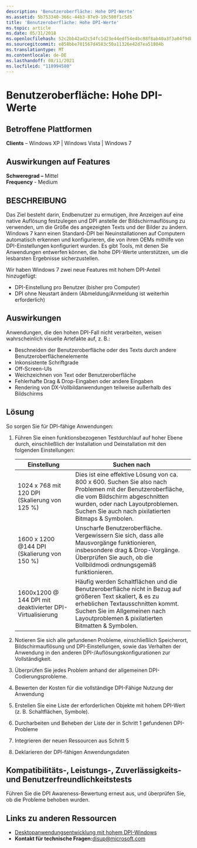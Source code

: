```yaml
---
description: 'Benutzeroberfläche: Hohe DPI-Werte'
ms.assetid: 5b753340-366c-44b3-87e9-19c580f1c5d5
title: 'Benutzeroberfläche: Hohe DPI-Werte'
ms.topic: article
ms.date: 05/31/2018
ms.openlocfilehash: 52c2bb42ad2c54fc1d23e44edf54e4bc88f8ab40a3f3a04f9dbc57b484b55173
ms.sourcegitcommit: e858bbe701567d4583c50a11326e42d7ea51804b
ms.translationtype: MT
ms.contentlocale: de-DE
ms.lasthandoff: 08/11/2021
ms.locfileid: "118994580"
---
```

# <a name="user-interface---high-dpi-awareness"></a>Benutzeroberfläche: Hohe DPI-Werte

## <a name="affected-platforms"></a>Betroffene Plattformen

 **Clients** – Windows XP \| Windows Vista \| Windows 7  

## <a name="feature-impact"></a>Auswirkungen auf Features

**Schweregrad –** Mittel  
**Frequency** - Medium  

## <a name="description"></a>BESCHREIBUNG

Das Ziel besteht darin, Endbenutzer zu ermutigen, ihre Anzeigen auf eine native Auflösung festzulegen und DPI anstelle der Bildschirmauflösung zu verwenden, um die Größe des angezeigten Texts und der Bilder zu ändern. Windows 7 kann einen Standard-DPI bei Neuinstallationen auf Computern automatisch erkennen und konfigurieren, die von ihren OEMs mithilfe von DPI-Einstellungen konfiguriert wurden. Es gibt Tools, mit denen Sie Anwendungen entwerfen können, die hohe DPI-Werte unterstützen, um die lesbarsten Ergebnisse sicherzustellen.

Wir haben Windows 7 zwei neue Features mit hohem DPI-Anteil hinzugefügt:

-   DPI-Einstellung pro Benutzer (bisher pro Computer)
-   DPI ohne Neustart ändern (Abmeldung/Anmeldung ist weiterhin erforderlich)

## <a name="manifestation-of-impact"></a>Auswirkungen

Anwendungen, die den hohen DPI-Fall nicht verarbeiten, weisen wahrscheinlich visuelle Artefakte auf, z. B.:

-   Beschneiden der Benutzeroberfläche oder des Texts durch andere Benutzeroberflächenelemente
-   Inkonsistente Schriftgrade
-   Off-Screen-UIs
-   Weichzeichnen von Text oder Benutzeroberfläche
-   Fehlerhafte Drag & Drop-Eingaben oder andere Eingaben
-   Rendering von DX-Vollbildanwendungen teilweise außerhalb des Bildschirms

## <a name="solution"></a>Lösung

So sorgen Sie für DPI-fähige Anwendungen:

1.  Führen Sie einen funktionsbezogenen Testdurchlauf auf hoher Ebene durch, einschließlich der Installation und Deinstallation mit den folgenden Einstellungen:

    | Einstellung                                              | Suchen nach                                                                                                                                                      |
    |------------------------------------------------------|-----------------------------------------------------------------------------------------------------------------------------------------------------------------------|
    | 1024 x 768 mit 120 DPI (Skalierung von 125 %)                    | Dies ist eine effektive Lösung von ca. 800 x 600. Suchen Sie also nach Problemen mit der Benutzeroberfläche, die vom Bildschirm abgeschnitten wurden, oder nach Layoutproblemen. Suchen Sie auch nach pixilatierten Bitmaps & Symbolen.                         |
    | 1600 x 1200 @144 DPI (Skalierung von 150 %)                    | Unscharfe Benutzeroberfläche. Vergewissern Sie sich, dass alle Mausvorgänge funktionieren, insbesondere drag & Drop-Vorgänge. Überprüfen Sie auch, ob die Vollbildmodi ordnungsgemäß funktionieren.                                     |
    | 1600x1200 @ 144 DPI mit deaktivierter DPI-Virtualisierung | Häufig werden Schaltflächen und die Benutzeroberfläche nicht in Bezug auf größeren Text skaliert, & es zu erheblichen Textausschnitten kommt. Suchen Sie im Allgemeinen nach Layoutproblemen & pixilatierten Bitmatten & Symbolen. |

    

     

2.  Notieren Sie sich alle gefundenen Probleme, einschließlich Speicherort, Bildschirmauflösung und DPI-Einstellungen, sowie das Verhalten der Anwendung in den anderen DPI-/Auflösungskonfigurationen zur Vollständigkeit.
3.  Überprüfen Sie jedes Problem anhand der allgemeinen DPI-Codierungsprobleme.
4.  Bewerten der Kosten für die vollständige DPI-Fähige Nutzung der Anwendung
5.  Erstellen Sie eine Liste der erforderlichen Objekte mit hohem DPI-Wert (z. B. Schaltflächen, Symbole).
6.  Durcharbeiten und Beheben der Liste der in Schritt 1 gefundenen DPI-Probleme
7.  Integrieren der neuen Ressourcen aus Schritt 5
8.  Deklarieren der DPI-fähigen Anwendungsdaten

## <a name="compatibility-performance-reliability-and-usability-testing"></a>Kompatibilitäts-, Leistungs-, Zuverlässigkeits- und Benutzerfreundlichkeitstests

Führen Sie die DPI Awareness-Bewertung erneut aus, und überprüfen Sie, ob die Probleme behoben wurden.

## <a name="links-to-other-resources"></a>Links zu anderen Ressourcen

-   [Desktopanwendungsentwicklung mit hohem DPI-Windows](../hidpi/high-dpi-desktop-application-development-on-windows.md)
-   **Kontakt für technische Fragen:**<disup@microsoft.com>

 

 
